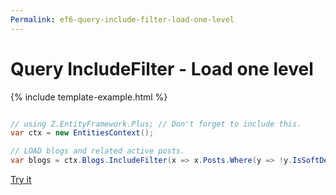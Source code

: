 ```yaml
---
Permalink: ef6-query-include-filter-load-one-level
---
```


# Query IncludeFilter - Load one level

{% include template-example.html %} 
```csharp

// using Z.EntityFramework.Plus; // Don't forget to include this.
var ctx = new EntitiesContext();

// LOAD blogs and related active posts.
var blogs = ctx.Blogs.IncludeFilter(x => x.Posts.Where(y => !y.IsSoftDeleted)).ToList();

```
[Try it](https://dotnetfiddle.net/10sM7d)
